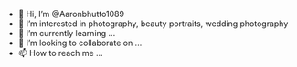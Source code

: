 - 👋 Hi, I’m @Aaronbhutto1089
- 👀 I’m interested in photography, beauty portraits, wedding photography
- 🌱 I’m currently learning ...
- 💞️ I’m looking to collaborate on ...
- 📫 How to reach me ...

<!---
Aaronbhutto1089/Aaronbhutto1089 is a ✨ special ✨ repository because its `README.md` (this file) appears on your GitHub profile.
You can click the Preview link to take a look at your changes.
--->
